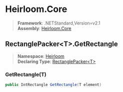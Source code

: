 # Heirloom.Core

> **Framework**: .NETStandard,Version=v2.1  
> **Assembly**: [Heirloom.Core][0]  

## RectanglePacker\<T>.GetRectangle

> **Namespace**: [Heirloom][0]  
> **Declaring Type**: [RectanglePacker\<T>][1]  

### GetRectangle(T)

```cs
public IntRectangle GetRectangle(T element)
```

[0]: ../../../Heirloom.Core.md
[1]: ../RectanglePacker[T].md
